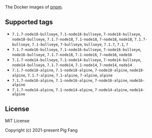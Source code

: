 The Docker images of [pnpm](https://pnpm.io).

## Supported tags

- `7.1.7-node18-bullseye`, `7.1-node18-bullseye`, `7-node18-bullseye`, `node18-bullseye`, `7.1.7-node18`, `7.1-node18`, `7-node18`, `node18`, `7.1.7-bullseye`, `7.1-bullseye`, `7-bullseye`, `bullseye`, `7.1.7`, `7.1`, `7`
- `7.1.7-node16-bullseye`, `7.1-node16-bullseye`, `7-node16-bullseye`, `node16-bullseye`, `7.1.7-node16`, `7.1-node16`, `7-node16`, `node16`
- `7.1.7-node14-bullseye`, `7.1-node14-bullseye`, `7-node14-bullseye`, `node14-bullseye`, `7.1.7-node14`, `7.1-node14`, `7-node14`, `node14`
- `7.1.7-node18-alpine`, `7.1-node18-alpine`, `7-node18-alpine`, `node18-alpine`, `7.1.7-alpine`, `7.1-alpine`, `7-alpine`, `alpine`
- `7.1.7-node16-alpine`, `7.1-node16-alpine`, `7-node16-alpine`, `node16-alpine`
- `7.1.7-node14-alpine`, `7.1-node14-alpine`, `7-node14-alpine`, `node14-alpine`

## License

MIT License

Copyright (c) 2021-present Pig Fang
